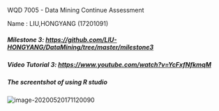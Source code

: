 

WQD 7005 - Data Mining Continue Assessment

Name : LIU,HONGYANG (17201091)





##### Milestone 3: https://github.com/LIU-HONGYANG/DataMining/tree/master/milestone3

##### Video Tutorial 3: https://www.youtube.com/watch?v=YcFxfNfkmqM





##### The screentshot of using R studio

![image-20200520171120090](https://tva1.sinaimg.cn/large/007S8ZIlgy1gez1otow3uj30si106gtn.jpg)





